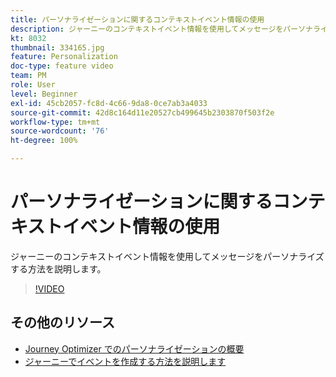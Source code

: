 ```yaml
---
title: パーソナライゼーションに関するコンテキストイベント情報の使用
description: ジャーニーのコンテキストイベント情報を使用してメッセージをパーソナライズする方法を説明します。
kt: 8032
thumbnail: 334165.jpg
feature: Personalization
doc-type: feature video
team: PM
role: User
level: Beginner
exl-id: 45cb2057-fc8d-4c66-9da8-0ce7ab3a4033
source-git-commit: 42d8c164d11e20527cb499645b2303870f503f2e
workflow-type: tm+mt
source-wordcount: '76'
ht-degree: 100%

---
```


# パーソナライゼーションに関するコンテキストイベント情報の使用

ジャーニーのコンテキストイベント情報を使用してメッセージをパーソナライズする方法を説明します。

>[!VIDEO](https://video.tv.adobe.com/v/334165?quality=12)

## その他のリソース

* [Journey Optimizer でのパーソナライゼーションの概要](https://experienceleague.adobe.com/docs/journey-optimizer/using/create-messages/personalization/personalize.html?lang=ja)
* [ジャーニーでイベントを作成する方法を説明します](https://experienceleague.adobe.com/docs/journey-optimizer/using/get-started/configure-journeys/events-journeys/unitary-events/about-creating.html?lang=ja)
